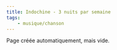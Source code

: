 ```yaml
---
title: Indochine - 3 nuits par semaine
tags:
    - musique/chanson
---
```


Page créée automatiquement, mais vide.
